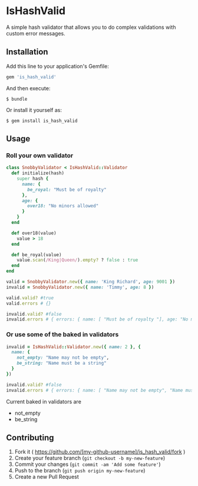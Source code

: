 # IsHashValid

A simple hash validator that allows you to do complex validations with custom error messages.

## Installation

Add this line to your application's Gemfile:

```ruby
gem 'is_hash_valid'
```

And then execute:

    $ bundle

Or install it yourself as:

    $ gem install is_hash_valid

## Usage

### Roll your own validator 

```ruby
class SnobbyValidator < IsHashValid::Validator
  def initialize(hash)
    super hash {
      name: {
        be_royal: "Must be of royalty"
      },
      age: {
        over18: "No minors allowed"
      }
    }
  end

  def over18(value)
    value > 18
  end

  def be_royal(value)
    value.scan(/King|Queen/).empty? ? false : true
  end
end

valid = SnobbyValidator.new({ name: 'King Richard', age: 9001 })
invalid = SnobbyValidator.new({ name: 'Timmy', age: 8 })

valid.valid? #true
valid.errors # {}

invalid.valid? #false
invalid.errors # { errors: { name: [ "Must be of royalty "], age: "No minors allowed" } }

```

### Or use some of the baked in validators

```ruby
invalid = IsHashValid::Validator.new({ name: 2 }, { 
  name: {
    not_empty: "Name may not be empty",
    be_string: "Name must be a string"
  } 
})

invalid.valid? #false
invalid.errors # { errors: { name: [ "Name may not be empty", "Name must be a string" ] } }
```

Current baked in validators are 

* not_empty
* be_string

## Contributing

1. Fork it ( https://github.com/[my-github-username]/is_hash_valid/fork )
2. Create your feature branch (`git checkout -b my-new-feature`)
3. Commit your changes (`git commit -am 'Add some feature'`)
4. Push to the branch (`git push origin my-new-feature`)
5. Create a new Pull Request
